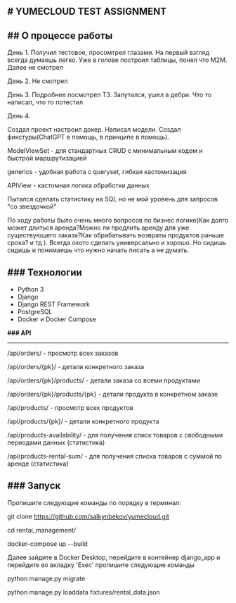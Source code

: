 **# YUMECLOUD TEST ASSIGNMENT**
------------------------

**## О процессе работы**
------------------------

День 1. Получил тестовое, просомтрел глазами. На первый взгляд всегда думаешь легко. Уже в голове построил таблицы, понял что М2М. Далее не смотрел

День 2. Не смотрел

День 3. Подробнее посмотрел ТЗ. Запутался, ушел в дебри. Что то написал, что то потестил

День 4. 


Создал проект настроил докер. Написал модели. Создал фикстуры(ChatGPT в помощь, в принципе в помощь). 

ModelViewSet - для стандартных CRUD с минимальным кодом и быстрой маршрутизацией

generics - удобная работа с queryset, гибкая кастомизация

APIView - кастомная логика обработки данных

Пытался сделать статистику на SQL но не мой уровень для запросов "со звездочкой"

По ходу работы было очень много вопросов по бизнес логике(Как долго может длиться аренда?Можно ли продлить аренду для уже существующего заказа?Как обрабатывать возвраты продуктов раньше срока? и тд ). Всегда охото сделать универсально и хорошо. Но сидишь сидишь и понимаешь что нужно начать писать а не думать.


**### Технологии**
------------------
- Python 3
- Django
- Django REST Framework
- PostgreSQL
- Docker и Docker Compose


**### API**

------------------------

/api/orders/ - просмотр всех заказов

/api/orders/{pk}/ - детали конкретного заказа

/api/orders/{pk}/products/ - детали заказа со всеми продуктами

/api/orders/{pk}/products/{pk} - детали продукта в конкретном заказе


/api/products/ - просмотр всех продуктов

/api/products/{pk}/ - детали конкретного продукта

/api/products-availability/ - для получения списк товаров с свободными периодами данных (статистика)

/api/products-rental-sum/ - для получения списка товаров с суммой по аренде (статистика)



**### Запуск**
------------------------
Пропишите следующие команды по порядку в терминал:

git clone https://github.com/salkynbekov/yumecloud.git

cd rental_management/

docker-compose up --build

Далее зайдите в Docker Desktop, перейдите в контейнер django_app и перейдите во вкладку 'Exec'
пропишите следующие команды

python manage.py migrate

python manage.py loaddata fixtures/rental_data.json

